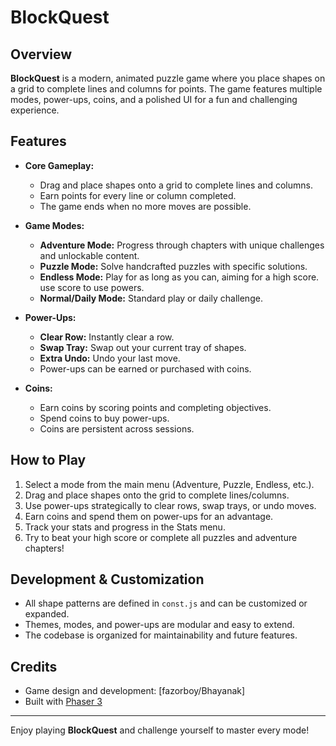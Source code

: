 # BlockQuest

## Overview

**BlockQuest** is a modern, animated puzzle game where you place shapes on a grid to complete lines and columns for points. The game features multiple modes, power-ups, coins, and a polished UI for a fun and challenging experience.

## Features

- **Core Gameplay:**
  - Drag and place shapes onto a grid to complete lines and columns.
  - Earn points for every line or column completed.
  - The game ends when no more moves are possible.

- **Game Modes:**
  - **Adventure Mode:** Progress through chapters with unique challenges and unlockable content.
  - **Puzzle Mode:** Solve handcrafted puzzles with specific solutions.
  - **Endless Mode:** Play for as long as you can, aiming for a high score. use score to use powers.
  - **Normal/Daily Mode:** Standard play or daily challenge.

- **Power-Ups:**
  - **Clear Row:** Instantly clear a row.
  - **Swap Tray:** Swap out your current tray of shapes.
  - **Extra Undo:** Undo your last move.
  - Power-ups can be earned or purchased with coins.

- **Coins:**
  - Earn coins by scoring points and completing objectives.
  - Spend coins to buy power-ups.
  - Coins are persistent across sessions.


## How to Play

1. Select a mode from the main menu (Adventure, Puzzle, Endless, etc.).
2. Drag and place shapes onto the grid to complete lines/columns.
3. Use power-ups strategically to clear rows, swap trays, or undo moves.
4. Earn coins and spend them on power-ups for an advantage.
5. Track your stats and progress in the Stats menu.
6. Try to beat your high score or complete all puzzles and adventure chapters!

## Development & Customization

- All shape patterns are defined in `const.js` and can be customized or expanded.
- Themes, modes, and power-ups are modular and easy to extend.
- The codebase is organized for maintainability and future features.

## Credits

- Game design and development: [fazorboy/Bhayanak]
- Built with [Phaser 3](https://phaser.io/)

---
Enjoy playing **BlockQuest** and challenge yourself to master every mode!